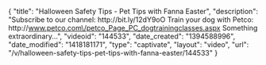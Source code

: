 {
    "title": "Halloween Safety Tips - Pet Tips with Fanna Easter",
    "description": "Subscribe to our channel: http:\/\/bit.ly\/12dY9oO Train your dog with Petco: http:\/\/www.petco.com\/petco_Page_PC_dogtrainingclasses.aspx Something extraordinary...",
    "videoid": "144533",
    "date_created": "1394588996",
    "date_modified": "1418181171",
    "type": "captivate",
    "layout": "video",
    "url": "\/v\/halloween-safety-tips-pet-tips-with-fanna-easter\/144533"
}